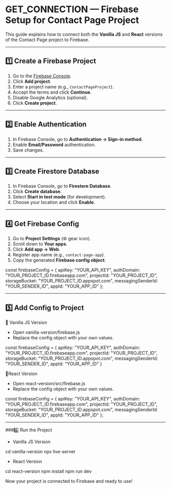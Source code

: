 # GET_CONNECTION — Firebase Setup for Contact Page Project

This guide explains how to connect both the **Vanilla JS** and **React** versions of the Contact Page project to Firebase.

---

## 1️⃣ Create a Firebase Project
1. Go to the [Firebase Console](https://console.firebase.google.com/).
2. Click **Add project**.
3. Enter a project name (e.g., `ContactPageProject`).
4. Accept the terms and click **Continue**.
5. Disable Google Analytics (optional).
6. Click **Create project**.

---

## 2️⃣ Enable Authentication
1. In Firebase Console, go to **Authentication → Sign-in method**.
2. Enable **Email/Password** authentication.
3. Save changes.

---

## 3️⃣ Create Firestore Database
1. In Firebase Console, go to **Firestore Database**.
2. Click **Create database**.
3. Select **Start in test mode** (for development).
4. Choose your location and click **Enable**.

---

## 4️⃣ Get Firebase Config
1. Go to **Project Settings** (⚙️ gear icon).
2. Scroll down to **Your apps**.
3. Click **Add app → Web**.
4. Register app name (e.g., `contact-page-app`).
5. Copy the generated **Firebase config object**:

const firebaseConfig = {
  apiKey: "YOUR_API_KEY",
  authDomain: "YOUR_PROJECT_ID.firebaseapp.com",
  projectId: "YOUR_PROJECT_ID",
  storageBucket: "YOUR_PROJECT_ID.appspot.com",
  messagingSenderId: "YOUR_SENDER_ID",
  appId: "YOUR_APP_ID"
};

 ----

## 5️⃣ Add Config to Project

🔹 Vanilla JS Version
- Open vanilla-version/firebase.js
- Replace the config object with your own values.

const firebaseConfig = {
  apiKey: "YOUR_API_KEY",
  authDomain: "YOUR_PROJECT_ID.firebaseapp.com",
  projectId: "YOUR_PROJECT_ID",
  storageBucket: "YOUR_PROJECT_ID.appspot.com",
  messagingSenderId: "YOUR_SENDER_ID",
  appId: "YOUR_APP_ID"
}


🔹React Version
- Open react-version/src/firebase.js
- Replace the config object with your own values.

const firebaseConfig = {
  apiKey: "YOUR_API_KEY",
  authDomain: "YOUR_PROJECT_ID.firebaseapp.com",
  projectId: "YOUR_PROJECT_ID",
  storageBucket: "YOUR_PROJECT_ID.appspot.com",
  messagingSenderId: "YOUR_SENDER_ID",
  appId: "YOUR_APP_ID"
};

----

###6️⃣ Run the Project
- Vanilla JS Version

cd vanilla-version
npx live-server

- React Version
  
cd react-version
npm install
npm run dev

Now your project is connected to Firebase and ready to use!
